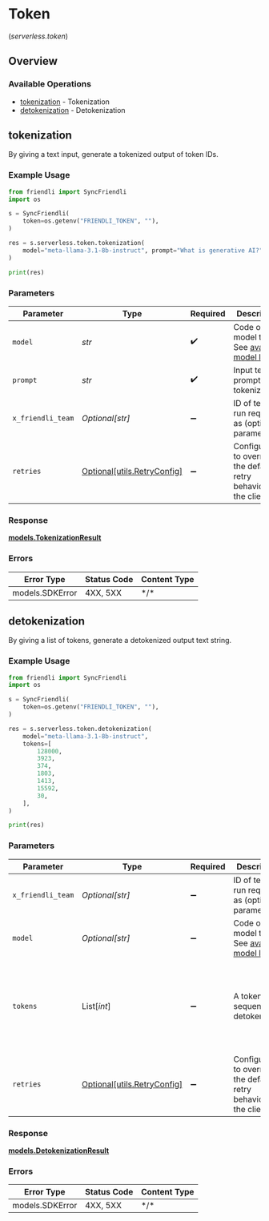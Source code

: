 # Token
(*serverless.token*)

## Overview

### Available Operations

* [tokenization](#tokenization) - Tokenization
* [detokenization](#detokenization) - Detokenization

## tokenization

By giving a text input, generate a tokenized output of token IDs.

### Example Usage

```python
from friendli import SyncFriendli
import os

s = SyncFriendli(
    token=os.getenv("FRIENDLI_TOKEN", ""),
)

res = s.serverless.token.tokenization(
    model="meta-llama-3.1-8b-instruct", prompt="What is generative AI?"
)

print(res)
```

### Parameters

| Parameter                                                                                                                                  | Type                                                                                                                                       | Required                                                                                                                                   | Description                                                                                                                                | Example                                                                                                                                    |
| ------------------------------------------------------------------------------------------------------------------------------------------ | ------------------------------------------------------------------------------------------------------------------------------------------ | ------------------------------------------------------------------------------------------------------------------------------------------ | ------------------------------------------------------------------------------------------------------------------------------------------ | ------------------------------------------------------------------------------------------------------------------------------------------ |
| `model`                                                                                                                                    | *str*                                                                                                                                      | :heavy_check_mark:                                                                                                                         | Code of the model to use. See [available model list](https://friendli.ai/docs/guides/serverless_endpoints/pricing#text-generation-models). | meta-llama-3.1-8b-instruct                                                                                                                 |
| `prompt`                                                                                                                                   | *str*                                                                                                                                      | :heavy_check_mark:                                                                                                                         | Input text prompt to tokenize.                                                                                                             | What is generative AI?                                                                                                                     |
| `x_friendli_team`                                                                                                                          | *Optional[str]*                                                                                                                            | :heavy_minus_sign:                                                                                                                         | ID of team to run requests as (optional parameter).                                                                                        |                                                                                                                                            |
| `retries`                                                                                                                                  | [Optional[utils.RetryConfig]](../../models/utils/retryconfig.md)                                                                           | :heavy_minus_sign:                                                                                                                         | Configuration to override the default retry behavior of the client.                                                                        |                                                                                                                                            |

### Response

**[models.TokenizationResult](../../models/tokenizationresult.md)**

### Errors

| Error Type      | Status Code     | Content Type    |
| --------------- | --------------- | --------------- |
| models.SDKError | 4XX, 5XX        | \*/\*           |

## detokenization

By giving a list of tokens, generate a detokenized output text string.

### Example Usage

```python
from friendli import SyncFriendli
import os

s = SyncFriendli(
    token=os.getenv("FRIENDLI_TOKEN", ""),
)

res = s.serverless.token.detokenization(
    model="meta-llama-3.1-8b-instruct",
    tokens=[
        128000,
        3923,
        374,
        1803,
        1413,
        15592,
        30,
    ],
)

print(res)
```

### Parameters

| Parameter                                                                                                                                  | Type                                                                                                                                       | Required                                                                                                                                   | Description                                                                                                                                | Example                                                                                                                                    |
| ------------------------------------------------------------------------------------------------------------------------------------------ | ------------------------------------------------------------------------------------------------------------------------------------------ | ------------------------------------------------------------------------------------------------------------------------------------------ | ------------------------------------------------------------------------------------------------------------------------------------------ | ------------------------------------------------------------------------------------------------------------------------------------------ |
| `x_friendli_team`                                                                                                                          | *Optional[str]*                                                                                                                            | :heavy_minus_sign:                                                                                                                         | ID of team to run requests as (optional parameter).                                                                                        |                                                                                                                                            |
| `model`                                                                                                                                    | *Optional[str]*                                                                                                                            | :heavy_minus_sign:                                                                                                                         | Code of the model to use. See [available model list](https://friendli.ai/docs/guides/serverless_endpoints/pricing#text-generation-models). | meta-llama-3.1-8b-instruct                                                                                                                 |
| `tokens`                                                                                                                                   | List[*int*]                                                                                                                                | :heavy_minus_sign:                                                                                                                         | A token sequence to detokenize.                                                                                                            | [<br/>128000,<br/>3923,<br/>374,<br/>1803,<br/>1413,<br/>15592,<br/>30<br/>]                                                               |
| `retries`                                                                                                                                  | [Optional[utils.RetryConfig]](../../models/utils/retryconfig.md)                                                                           | :heavy_minus_sign:                                                                                                                         | Configuration to override the default retry behavior of the client.                                                                        |                                                                                                                                            |

### Response

**[models.DetokenizationResult](../../models/detokenizationresult.md)**

### Errors

| Error Type      | Status Code     | Content Type    |
| --------------- | --------------- | --------------- |
| models.SDKError | 4XX, 5XX        | \*/\*           |
